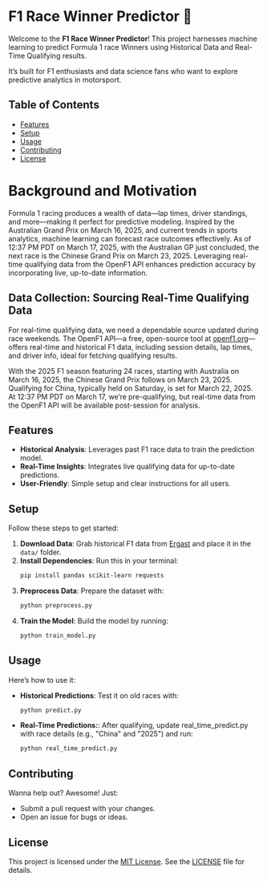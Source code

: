 # F1 Race Winner Predictor 🏁

Welcome to the **F1 Race Winner Predictor**! This project harnesses machine learning to predict Formula 1 race Winners using Historical Data and Real-Time Qualifying results. 

It’s built for F1 enthusiasts and data science fans who want to explore predictive analytics in motorsport.

## Table of Contents
- [Features](#features)
- [Setup](#setup)
- [Usage](#usage)
- [Contributing](#contributing)
- [License](#license)

# Background and Motivation

Formula 1 racing produces a wealth of data—lap times, driver standings, and more—making it perfect for predictive modeling. Inspired by the Australian Grand Prix on March 16, 2025, and current trends in sports analytics, machine learning can forecast race outcomes effectively. As of 12:37 PM PDT on March 17, 2025, with the Australian GP just concluded, the next race is the Chinese Grand Prix on March 23, 2025. Leveraging real-time qualifying data from the OpenF1 API enhances prediction accuracy by incorporating live, up-to-date information.

## Data Collection: Sourcing Real-Time Qualifying Data

For real-time qualifying data, we need a dependable source updated during race weekends. The OpenF1 API—a free, open-source tool at [openf1.org](https://openf1.org)—offers real-time and historical F1 data, including session details, lap times, and driver info, ideal for fetching qualifying results.

With the 2025 F1 season featuring 24 races, starting with Australia on March 16, 2025, the Chinese Grand Prix follows on March 23, 2025. Qualifying for China, typically held on Saturday, is set for March 22, 2025. At 12:37 PM PDT on March 17, we’re pre-qualifying, but real-time data from the OpenF1 API will be available post-session for analysis.

## Features
- **Historical Analysis**: Leverages past F1 race data to train the prediction model.
- **Real-Time Insights**: Integrates live qualifying data for up-to-date predictions.
- **User-Friendly**: Simple setup and clear instructions for all users.

## Setup
Follow these steps to get started:
1. **Download Data**: Grab historical F1 data from [Ergast](http://ergast.com/mrd/db) and place it in the `data/` folder.
2. **Install Dependencies**: Run this in your terminal:
   ```bash
   pip install pandas scikit-learn requests
3. **Preprocess Data**: Prepare the dataset with:
   ```bash
   python preprocess.py
3. **Train the Model**: Build the model by running:
   ```bash
   python train_model.py
## Usage
Here’s how to use it:
- **Historical Predictions**: Test it on old races with:
  ```bash
  python predict.py
- **Real-Time Predictions:**: After qualifying, update real_time_predict.py with race details (e.g., "China" and "2025") and run:
  ```bash
  python real_time_predict.py
## Contributing
Wanna help out? Awesome! Just:
- Submit a pull request with your changes.
- Open an issue for bugs or ideas.

## License
This project is licensed under the [MIT License](LICENSE). See the [LICENSE](LICENSE) file for details.